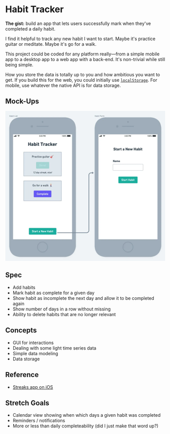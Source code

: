 # Habit Tracker

**The gist:** build an app that lets users successfully mark when they've completed a daily habit.

I find it helpful to track any new habit I want to start. Maybe it's practice guitar or meditate. Maybe it's go for a walk.

This project could be coded for any platform really—from a simple mobile app to a desktop app to a web app with a back-end. It's non-trivial while still being simple.

How you store the data is totally up to you and how ambitious you want to get. If you build this for the web, you could initially use [`localStorage`](https://developer.mozilla.org/en-US/docs/Web/API/Web_Storage_API/Using_the_Web_Storage_API). For mobile, use whatever the native API is for data storage.

## Mock-Ups

![Habit Tracker mobile mock-ups. First view: "Habit Tracker" heading; two cards featuring a title, done/complete button, and streak information; plus a button to add a new habit. Second view: form with a heading, name field and "Start Habit" button](./img/habit-tracker.webp)

## Spec

- Add habits
- Mark habit as complete for a given day
- Show habit as incomplete the next day and allow it to be completed again
- Show number of days in a row without missing
- Ability to delete habits that are no longer relevant

## Concepts

- GUI for interactions
- Dealing with some light time series data
- Simple data modeling
- Data storage

## Reference

- [Streaks app on iOS](https://streaksapp.com)

## Stretch Goals

- Calendar view showing when which days a given habit was completed
- Reminders / notifications
- More or less than daily completeability (did I just make that word up?)
